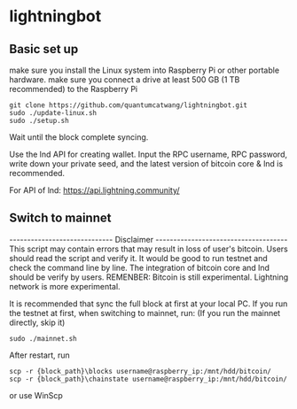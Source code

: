 # lightningbot

## Basic set up
make sure you install the Linux system into Raspberry Pi or other portable hardware.
make sure you connect a drive at least 500 GB (1 TB recommended) to the Raspberry Pi

```
git clone https://github.com/quantumcatwang/lightningbot.git
sudo ./update-linux.sh
sudo ./setup.sh
```

Wait until the block complete syncing.

Use the lnd API for creating wallet. Input the RPC username, RPC password, write down your private seed, and the latest version of bitcoin core & lnd is recommended.

For API of lnd: https://api.lightning.community/

## Switch to mainnet
----------------------------- Disclaimer -------------------------------------
 This script may contain errors that may result in loss of user's bitcoin.
 Users should read the script and verify it.
 It would be good to run testnet and check the command line by line.
 The integration of bitcoin core and lnd should be verify by users.
 REMENBER: Bitcoin is still experimental.
 Lightning network is more experimental.



It is recommended that sync the full block at first at your local PC.
If you run the testnet at first, when switching to mainnet, run: (If you run the mainnet directly, skip it)
```
sudo ./mainnet.sh
```
After restart, run
```
scp -r {block_path}\blocks username@raspberry_ip:/mnt/hdd/bitcoin/
scp -r {block_path}\chainstate username@raspberry_ip:/mnt/hdd/bitcoin/
```
or use WinScp


